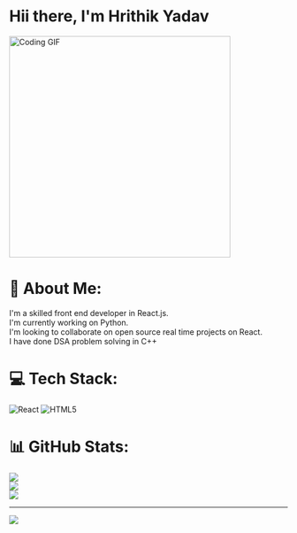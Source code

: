 # Hii there, I'm Hrithik Yadav
<img src="https://media.giphy.com/media/qgQUggAC3Pfv687qPC/giphy.gif" alt="Coding GIF" width="400px"/>


# 💫 About Me:
I'm a skilled front end developer in React.js.<br>I'm currently working on Python.<br>I'm looking to collaborate on open source real time projects on React.<br>I have done DSA problem solving in C++<br>


# 💻 Tech Stack:
![React](https://img.shields.io/badge/react-%2320232a.svg?style=for-the-badge&logo=react&logoColor=%2361DAFB) ![HTML5](https://img.shields.io/badge/html5-%23E34F26.svg?style=for-the-badge&logo=html5&logoColor=white)
# 📊 GitHub Stats:
![](https://github-readme-stats.vercel.app/api?username=Hrithik2211&theme=dark&hide_border=false&include_all_commits=false&count_private=false)<br/>
![](https://github-readme-streak-stats.herokuapp.com/?user=Hrithik2211&theme=dark&hide_border=false)<br/>
![](https://github-readme-stats.vercel.app/api/top-langs/?username=Hrithik2211&theme=dark&hide_border=false&include_all_commits=false&count_private=false&layout=compact)

---
[![](https://visitcount.itsvg.in/api?id=Hrithik2211&icon=0&color=6)](https://visitcount.itsvg.in)

<!-- Proudly created with GPRM ( https://gprm.itsvg.in ) -->
